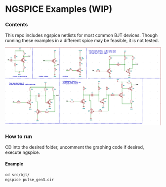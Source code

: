 # NGSPICE Examples (WIP)

### Contents
This repo includes ngspice netlists for most common BJT devices.  Though running these examples in a different spice may be feasible, it is not tested.

![inc](https://github.com/semaphoric775/NGSPICE-Examples/blob/master/doc/bjt.png)

### How to run
CD into the desired folder, uncomment the graphing code if desired, execute ngspice.

#### Example

```
cd src/bjt/
ngspice pulse_gen3.cir
```
